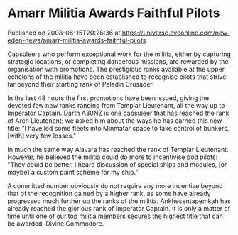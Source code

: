 # Amarr Militia Awards Faithful Pilots
Published on 2008-06-15T20:26:36 at https://universe.eveonline.com/new-eden-news/amarr-militia-awards-faithful-pilots

Capsuleers who perform exceptional work for the militia, either by capturing strategic locations, or completing dangerous missions, are rewarded by the organisation with promotions. The prestigious ranks available at the upper echelons of the militia have been established to recognise pilots that strive far beyond their starting rank of Paladin Crusader.

In the last 48 hours the first promotions have been issued, giving the devoted few new ranks ranging from Templar Lieutenant, all the way up to Imperator Captain. Darth A30NZ is one capsuleer that has reached the rank of Arch Lieutenant; we asked him about the ways he has earned this new title: "I have led some fleets into Minmatar space to take control of bunkers, [with] very few losses."

In much the same way Alavara has reached the rank of Templar Lieutenant. However, he believed the militia could do more to incentivise pod pilots: "They could be better. I heard discussion of special ships and modules, [or maybe] a custom paint scheme for my ship."

A committed number obviously do not require any more incentive beyond that of the recognition gained by a higher rank, as some have already progressed much further up the ranks of the militia. Ankhesentapemkah has already reached the glorious rank of Imperator Captain. It is only a matter of time until one of our top militia members secures the highest title that can be awarded, Divine Commodore.
